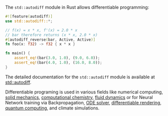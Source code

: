 The `std::autodiff` module in Rust allows differentiable programming:

```rust
#![feature(autodiff)]
use std::autodiff::*;

// f(x) = x * x, f'(x) = 2.0 * x
// bar therefore returns (x * x, 2.0 * x)
#[autodiff_reverse(bar, Active, Active)]
fn foo(x: f32) -> f32 { x * x }

fn main() {
    assert_eq!(bar(3.0, 1.0), (9.0, 6.0));
    assert_eq!(bar(4.0, 1.0), (16.0, 8.0));
}
```

The detailed documentation for the `std::autodiff` module is available at [std::autodiff](https://doc.rust-lang.org/std/autodiff/index.html).

Differentiable programing is used in various fields like numerical computing, [solid mechanics][ratel], [computational chemistry][molpipx], [fluid dynamics][waterlily] or for Neural Network training via Backpropagation, [ODE solver][diffsol], [differentiable rendering][libigl], [quantum computing][catalyst], and climate simulations.

[ratel]: https://gitlab.com/micromorph/ratel
[molpipx]: https://arxiv.org/abs/2411.17011v
[waterlily]: https://github.com/WaterLily-jl/WaterLily.jl
[diffsol]: https://github.com/martinjrobins/diffsol
[libigl]: https://github.com/alecjacobson/libigl-enzyme-example?tab=readme-ov-file#run
[catalyst]: https://github.com/PennyLaneAI/catalyst
